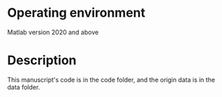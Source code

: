 # Operating environment
Matlab version 2020 and above
# Description
This manuscript's code is in the code folder, and the origin data is in the data folder.
